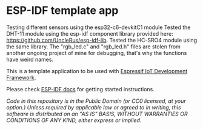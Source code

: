ESP-IDF template app
====================

Testing different sensors using the esp32-c6-devkitC1 module Tested the DHT-11 module using the esp-idf component library provided here: https://github.com/UncleRus/esp-idf-lib. Tested the HC-SRO4 module using the same library. The "rgb_led.c" and "rgb_led.h" files are stolen from another ongoing project of mine for debugging, that's why the functions have weird names.


This is a template application to be used with [Espressif IoT Development Framework](https://github.com/espressif/esp-idf).

Please check [ESP-IDF docs](https://docs.espressif.com/projects/esp-idf/en/latest/get-started/index.html) for getting started instructions.

*Code in this repository is in the Public Domain (or CC0 licensed, at your option.)
Unless required by applicable law or agreed to in writing, this
software is distributed on an "AS IS" BASIS, WITHOUT WARRANTIES OR
CONDITIONS OF ANY KIND, either express or implied.*


